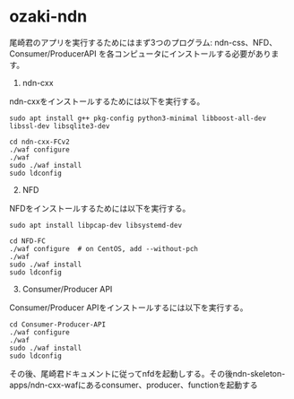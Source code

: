 # ozaki-ndn

尾崎君のアプリを実行するためにはまず3つのプログラム: ndn-css、NFD、Consumer/ProducerAPI を各コンピュータにインストールする必要があります。

1. ndn-cxx

ndn-cxxをインストールするためには以下を実行する。

```
sudo apt install g++ pkg-config python3-minimal libboost-all-dev libssl-dev libsqlite3-dev

cd ndn-cxx-FCv2
./waf configure
./waf
sudo ./waf install
sudo ldconfig
```

2. NFD

NFDをインストールするためには以下を実行する。

```
sudo apt install libpcap-dev libsystemd-dev

cd NFD-FC
./waf configure  # on CentOS, add --without-pch
./waf
sudo ./waf install
sudo ldconfig
```

3. Consumer/Producer API

Consumer/Producer APIをインストールするには以下を実行する。
```
cd Consumer-Producer-API
./waf configure
./waf
sudo ./waf install
sudo ldconfig
```


その後、尾崎君ドキュメントに従ってnfdを起動しする。その後ndn-skeleton-apps/ndn-cxx-wafにあるconsumer、producer、functionを起動する
